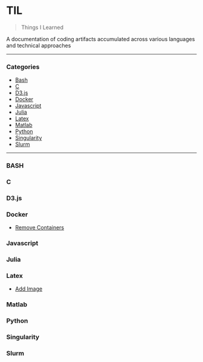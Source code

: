 # TIL

> Things I Learned  

A documentation of coding artifacts accumulated across various languages and technical approaches 

___

### Categories
* [Bash](#BASH)
* [C](#C)
* [D3.js](#D3.js)
* [Docker](#Docker)
* [Javascript](#Javascript)
* [Julia](#Julia)
* [Latex](#Latex)
* [Matlab](#Matlab)
* [Python](#Python)
* [Singularity](#Singularity)
* [Slurm](#Slurm)

___  

### BASH

### C

### D3.js

### Docker

* [Remove Containers](Docker/removeCOntainers.md)

### Javascript

### Julia

### Latex

* [Add Image](Latex/Image.md)

### Matlab

### Python

### Singularity

### Slurm
